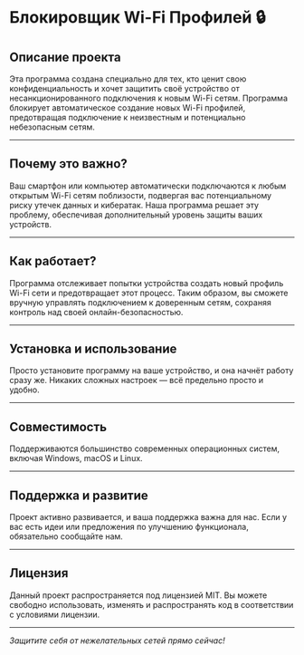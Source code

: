 # Блокировщик Wi-Fi Профилей 🔒

## Описание проекта

Эта программа создана специально для тех, кто ценит свою конфиденциальность и хочет защитить своё устройство от несанкционированного подключения к новым Wi-Fi сетям. Программа блокирует автоматическое создание новых Wi-Fi профилей, предотвращая подключение к неизвестным и потенциально небезопасным сетям.

---

## Почему это важно?

Ваш смартфон или компьютер автоматически подключаются к любым открытым Wi-Fi сетям поблизости, подвергая вас потенциальному риску утечек данных и кибератак. Наша программа решает эту проблему, обеспечивая дополнительный уровень защиты ваших устройств.

---

## Как работает?

Программа отслеживает попытки устройства создать новый профиль Wi-Fi сети и предотвращает этот процесс. Таким образом, вы сможете вручную управлять подключением к доверенным сетям, сохраняя контроль над своей онлайн-безопасностью.

---

## Установка и использование

Просто установите программу на ваше устройство, и она начнёт работу сразу же. Никаких сложных настроек — всё предельно просто и удобно.

---

## Совместимость

Поддерживаются большинство современных операционных систем, включая Windows, macOS и Linux.

---

## Поддержка и развитие

Проект активно развивается, и ваша поддержка важна для нас. Если у вас есть идеи или предложения по улучшению функционала, обязательно сообщайте нам.

---

## Лицензия

Данный проект распространяется под лицензией MIT. Вы можете свободно использовать, изменять и распространять код в соответствии с условиями лицензии.

---

*Защитите себя от нежелательных сетей прямо сейчас!*


